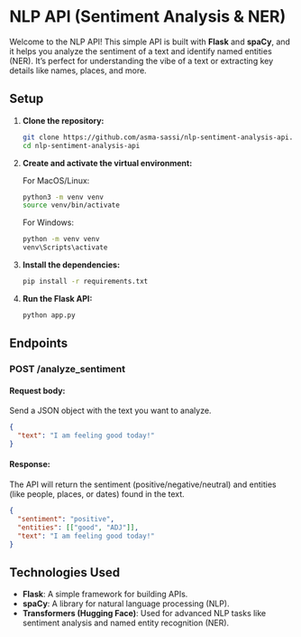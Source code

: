 # NLP API (Sentiment Analysis & NER)

Welcome to the NLP API! This simple API is built with **Flask** and **spaCy**, and it helps you analyze the sentiment of a text and identify named entities (NER). It’s perfect for understanding the vibe of a text or extracting key details like names, places, and more.

## Setup

1. **Clone the repository:**

   ```bash
   git clone https://github.com/asma-sassi/nlp-sentiment-analysis-api.git
   cd nlp-sentiment-analysis-api

2. **Create and activate the virtual environment:**

   For MacOS/Linux:

      ```bash
      python3 -m venv venv
      source venv/bin/activate
      ```

   For Windows:

      ```bash
      python -m venv venv
      venv\Scripts\activate

3. **Install the dependencies:**

   ```bash
   pip install -r requirements.txt

4. **Run the Flask API:**

   ```bash
   python app.py

## Endpoints

### POST /analyze_sentiment

#### Request body:
Send a JSON object with the text you want to analyze.

   ```json
   {
     "text": "I am feeling good today!"
   }
   ```

#### Response:
The API will return the sentiment (positive/negative/neutral) and entities (like people, places, or dates) found in the text.

   ```json
   {
     "sentiment": "positive",
     "entities": [["good", "ADJ"]],
     "text": "I am feeling good today!"
   }
   ```


## Technologies Used

- **Flask**: A simple framework for building APIs.
- **spaCy**: A library for natural language processing (NLP).
- **Transformers (Hugging Face)**: Used for advanced NLP tasks like sentiment analysis and named entity recognition (NER).

